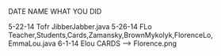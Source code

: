 DATE                    NAME                    WHAT YOU DID

5-22-14                 Tofr                    JibberJabber.java
5-26-14                 FLo	                    Teacher,Students,Cards,Zamansky,BrownMykolyk,FlorenceLo, EmmaLou.java 
6-1-14                  Elou                    CARDS --> Florence.png
